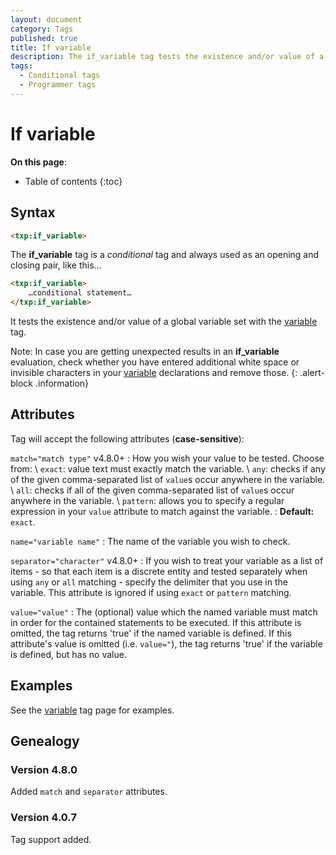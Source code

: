 ```yaml
---
layout: document
category: Tags
published: true
title: If variable
description: The if_variable tag tests the existence and/or value of a global variable set with the variable tag.
tags:
  - Conditional tags
  - Programmer tags
---
```


# If variable

**On this page**:

* Table of contents
{:toc}

## Syntax

~~~ html
<txp:if_variable>
~~~

The **if_variable** tag is a *conditional* tag and always used as an opening and closing pair, like this…

~~~ html
<txp:if_variable>
    …conditional statement…
</txp:if_variable>
~~~

It tests the existence and/or value of a global variable set with the [variable](/tags/variable) tag.

Note: In case you are getting unexpected results in an **if_variable** evaluation, check whether you have entered additional white space or invisible characters in your [variable](/tags/variable) declarations and remove those.
{: .alert-block .information}

## Attributes

Tag will accept the following attributes (**case-sensitive**):

`match="match type"` <span class="footnote warning">v4.8.0+</span>
: How you wish your value to be tested. Choose from: \\
`exact`: value text must exactly match the variable. \\
`any`: checks if any of the given comma-separated list of `value`s occur anywhere in the variable. \\
`all`: checks if all of the given comma-separated list of `value`s occur anywhere in the variable. \\
`pattern`: allows you to specify a regular expression in your `value` attribute to match against the variable.
: **Default:** `exact`.

`name="variable name"`
: The name of the variable you wish to check.

`separator="character"` <span class="footnote warning">v4.8.0+</span>
: If you wish to treat your variable as a list of items - so that each item is a discrete entity and tested separately when using `any` or `all` matching - specify the delimiter that you use in the variable. This attribute is ignored if using `exact` or `pattern` matching.

`value="value"`
: The (optional) value which the named variable must match in order for the contained statements to be executed. If this attribute is omitted, the tag returns 'true' if the named variable is defined. If this attribute's value is omitted (i.e. `value="`), the tag returns 'true' if the variable is defined, but has no value.

## Examples

See the [variable](/tags/variable) tag page for examples.

## Genealogy

### Version 4.8.0

Added `match` and `separator` attributes.

### Version 4.0.7

Tag support added.
